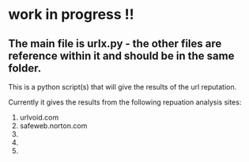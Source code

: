 # work in progress !!

## The main file is urlx.py - the other files are reference within it and should be in the same folder. 


This is a python script(s) that will give the results of the url reputation. 

Currently it gives the results from the following repuation analysis sites: 

1. urlvoid.com
2. safeweb.norton.com
3.
4.
5.


